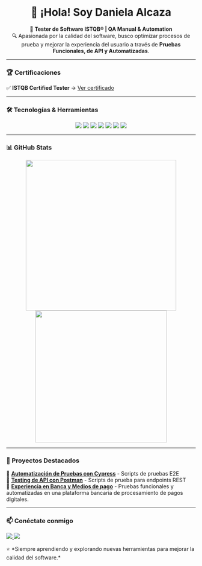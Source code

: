 <h1 align="center">👋 ¡Hola! Soy Daniela Alcaza</h1>

<p align="center">
  🚀 <b>Tester de Software ISTQB® | QA Manual & Automation</b> 
  <br>
  🔍 Apasionada por la calidad del software, busco optimizar procesos de prueba y mejorar la experiencia del usuario a través de <b>Pruebas Funcionales, de API y Automatizadas</b>.
</p>

<!--<p align="center">
  <img src="URL-DE-TU-IMAGEN" width="600">
</p>-->

---

### 🏆 Certificaciones  
✅ **ISTQB Certified Tester** → [Ver certificado](https://skillshub.isqi.org/237f5b1c-5080-486f-9c66-4d54af0e97aa#acc.b6ikIxA8)  

---

### 🛠️ Tecnologías & Herramientas  

<p align="center">
  <img src="https://img.shields.io/badge/Cypress-17202C?style=for-the-badge&logo=cypress&logoColor=white">
  <img src="https://img.shields.io/badge/Playwright-2EAD33?style=for-the-badge&logo=playwright&logoColor=white">
  <img src="https://img.shields.io/badge/Postman-FF6C37?style=for-the-badge&logo=postman&logoColor=white">
  <img src="https://img.shields.io/badge/Azure%20DevOps-0078D7?style=for-the-badge&logo=microsoftazure&logoColor=white">
  <img src="https://img.shields.io/badge/Jira-0052CC?style=for-the-badge&logo=jira&logoColor=white">
  <img src="https://img.shields.io/badge/Git-F05032?style=for-the-badge&logo=git&logoColor=white">
  <img src="https://img.shields.io/badge/GitHub-181717?style=for-the-badge&logo=github&logoColor=white">
</p>

---

### 📊 GitHub Stats  
<p align="center">
  <img src="https://github-readme-stats.vercel.app/api?username=mdanielaalcaza&show_icons=true&theme=radical" width="400">
  <img src="https://github-readme-stats.vercel.app/api/top-langs/?username=mdanielaalcaza&layout=compact&theme=radical" width="350">
</p>

---

### 📌 Proyectos Destacados    
🔹 **[Automatización de Pruebas con Cypress](#)** - Scripts de pruebas E2E  
🔹 **[Testing de API con Postman](#)** - Scripts de prueba para endpoints REST  
🔹 **[Experiencia en Banca y Medios de pago](#)** - Pruebas funcionales y automatizadas en una plataforma bancaria de procesamiento de pagos digitales.

---

### 📫 Conéctate conmigo  
<p>
  <a href="https://www.linkedin.com/in/mdaniela-alcaza/">
    <img src="https://img.shields.io/badge/LinkedIn-0077B5?style=for-the-badge&logo=linkedin&logoColor=white">
  </a>
  <a href="mailto:mdaniela.alcaza@gmail.com" style="margin-left: 50 px;">
    <img src="https://img.shields.io/badge/Email-D92D2B?style=for-the-badge&logo=gmail&logoColor=white">
  </a>
</p>
⭐ *Siempre aprendiendo y explorando nuevas herramientas para mejorar la calidad del software.*  
